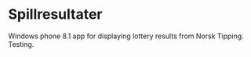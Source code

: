 Spillresultater
===============
Windows phone 8.1 app for displaying lottery results from Norsk Tipping.
Testing.
